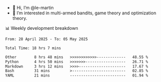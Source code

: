 - 👋 Hi, I’m @le-martin
- 👀 I’m interested in multi-armed bandits, game theory and optimization theory.
<!---- 💞️ I’m looking to collaborate on ...
- 📫 How to reach me ...-->

<!---
Tutorial for using WakaTime stats in GitHub profile: https://github.com/athul/waka-readme
-->

📊 Weekly development breakdown
<!--START_SECTION:waka-->

```txt
From: 28 April 2025 - To: 05 May 2025

Total Time: 18 hrs 7 mins

Other        8 hrs 48 mins   >>>>>>>>>>>>-------------   48.55 %
Python       4 hrs 50 mins   >>>>>>>------------------   26.71 %
Markdown     3 hrs 12 mins   >>>>---------------------   17.67 %
Bash         31 mins         >------------------------   02.85 %
YAML         21 mins         -------------------------   01.94 %
```

<!--END_SECTION:waka-->

<!---
le-martin/le-martin is a ✨ special ✨ repository because its `README.md` (this file) appears on your GitHub profile.
You can click the Preview link to take a look at your changes.
--->
